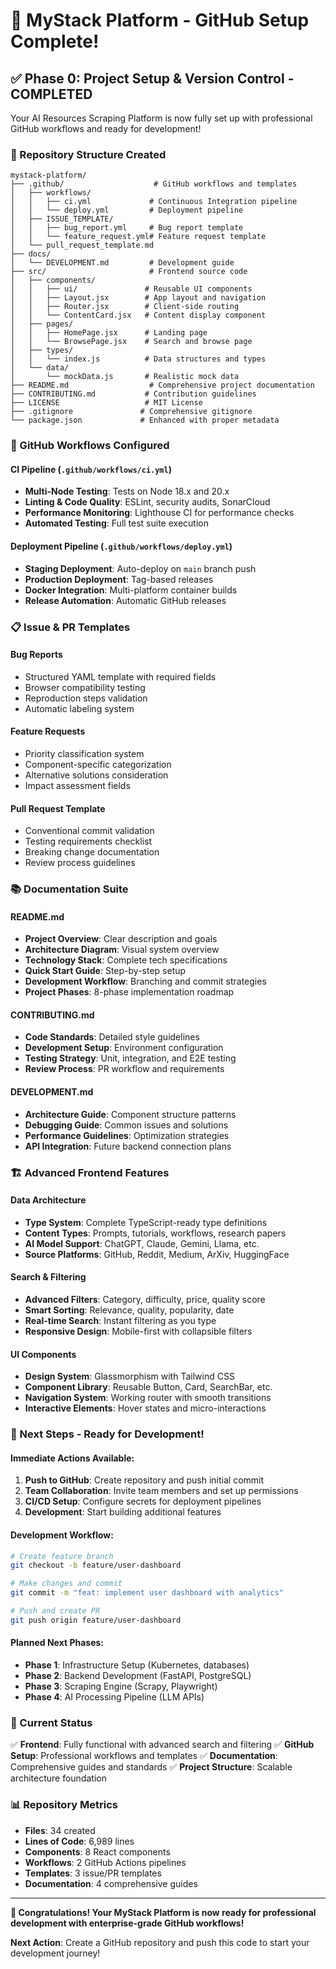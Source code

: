 # 🎉 MyStack Platform - GitHub Setup Complete!

## ✅ Phase 0: Project Setup & Version Control - COMPLETED

Your AI Resources Scraping Platform is now fully set up with professional GitHub workflows and ready for development!

### 📁 Repository Structure Created

```
mystack-platform/
├── .github/                    # GitHub workflows and templates
│   ├── workflows/
│   │   ├── ci.yml             # Continuous Integration pipeline
│   │   └── deploy.yml         # Deployment pipeline
│   ├── ISSUE_TEMPLATE/
│   │   ├── bug_report.yml     # Bug report template
│   │   └── feature_request.yml# Feature request template
│   └── pull_request_template.md
├── docs/
│   └── DEVELOPMENT.md         # Development guide
├── src/                       # Frontend source code
│   ├── components/
│   │   ├── ui/               # Reusable UI components
│   │   ├── Layout.jsx        # App layout and navigation
│   │   ├── Router.jsx        # Client-side routing
│   │   └── ContentCard.jsx   # Content display component
│   ├── pages/
│   │   ├── HomePage.jsx      # Landing page
│   │   └── BrowsePage.jsx    # Search and browse page
│   ├── types/
│   │   └── index.js          # Data structures and types
│   └── data/
│       └── mockData.js       # Realistic mock data
├── README.md                  # Comprehensive project documentation
├── CONTRIBUTING.md           # Contribution guidelines
├── LICENSE                   # MIT License
├── .gitignore               # Comprehensive gitignore
└── package.json             # Enhanced with proper metadata
```

### 🔧 GitHub Workflows Configured

#### CI Pipeline (`.github/workflows/ci.yml`)
- **Multi-Node Testing**: Tests on Node 18.x and 20.x
- **Linting & Code Quality**: ESLint, security audits, SonarCloud
- **Performance Monitoring**: Lighthouse CI for performance checks
- **Automated Testing**: Full test suite execution

#### Deployment Pipeline (`.github/workflows/deploy.yml`)
- **Staging Deployment**: Auto-deploy on `main` branch push
- **Production Deployment**: Tag-based releases
- **Docker Integration**: Multi-platform container builds
- **Release Automation**: Automatic GitHub releases

### 📋 Issue & PR Templates

#### Bug Reports
- Structured YAML template with required fields
- Browser compatibility testing
- Reproduction steps validation
- Automatic labeling system

#### Feature Requests
- Priority classification system
- Component-specific categorization
- Alternative solutions consideration
- Impact assessment fields

#### Pull Request Template
- Conventional commit validation
- Testing requirements checklist
- Breaking change documentation
- Review process guidelines

### 📚 Documentation Suite

#### README.md
- **Project Overview**: Clear description and goals
- **Architecture Diagram**: Visual system overview
- **Technology Stack**: Complete tech specifications
- **Quick Start Guide**: Step-by-step setup
- **Development Workflow**: Branching and commit strategies
- **Project Phases**: 8-phase implementation roadmap

#### CONTRIBUTING.md
- **Code Standards**: Detailed style guidelines
- **Development Setup**: Environment configuration
- **Testing Strategy**: Unit, integration, and E2E testing
- **Review Process**: PR workflow and requirements

#### DEVELOPMENT.md
- **Architecture Guide**: Component structure patterns
- **Debugging Guide**: Common issues and solutions
- **Performance Guidelines**: Optimization strategies
- **API Integration**: Future backend connection plans

### 🏗️ Advanced Frontend Features

#### Data Architecture
- **Type System**: Complete TypeScript-ready type definitions
- **Content Types**: Prompts, tutorials, workflows, research papers
- **AI Model Support**: ChatGPT, Claude, Gemini, Llama, etc.
- **Source Platforms**: GitHub, Reddit, Medium, ArXiv, HuggingFace

#### Search & Filtering
- **Advanced Filters**: Category, difficulty, price, quality score
- **Smart Sorting**: Relevance, quality, popularity, date
- **Real-time Search**: Instant filtering as you type
- **Responsive Design**: Mobile-first with collapsible filters

#### UI Components
- **Design System**: Glassmorphism with Tailwind CSS
- **Component Library**: Reusable Button, Card, SearchBar, etc.
- **Navigation System**: Working router with smooth transitions
- **Interactive Elements**: Hover states and micro-interactions

### 🚀 Next Steps - Ready for Development!

#### Immediate Actions Available:
1. **Push to GitHub**: Create repository and push initial commit
2. **Team Collaboration**: Invite team members and set up permissions
3. **CI/CD Setup**: Configure secrets for deployment pipelines
4. **Development**: Start building additional features

#### Development Workflow:
```bash
# Create feature branch
git checkout -b feature/user-dashboard

# Make changes and commit
git commit -m "feat: implement user dashboard with analytics"

# Push and create PR
git push origin feature/user-dashboard
```

#### Planned Next Phases:
- **Phase 1**: Infrastructure Setup (Kubernetes, databases)
- **Phase 2**: Backend Development (FastAPI, PostgreSQL)
- **Phase 3**: Scraping Engine (Scrapy, Playwright)
- **Phase 4**: AI Processing Pipeline (LLM APIs)

### 🎯 Current Status

✅ **Frontend**: Fully functional with advanced search and filtering
✅ **GitHub Setup**: Professional workflows and templates
✅ **Documentation**: Comprehensive guides and standards
✅ **Project Structure**: Scalable architecture foundation

### 📊 Repository Metrics

- **Files**: 34 created
- **Lines of Code**: 6,989 lines
- **Components**: 8 React components
- **Workflows**: 2 GitHub Actions pipelines
- **Templates**: 3 issue/PR templates
- **Documentation**: 4 comprehensive guides

---

**🎉 Congratulations! Your MyStack Platform is now ready for professional development with enterprise-grade GitHub workflows!**

**Next Action**: Create a GitHub repository and push this code to start your development journey!